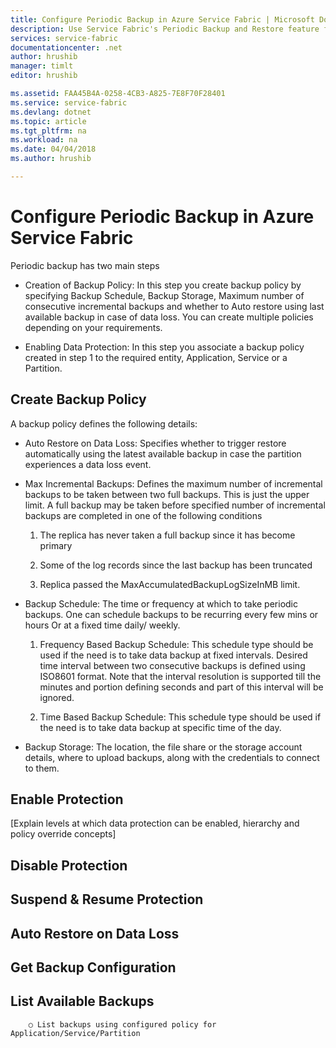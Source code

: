 ```yaml
---
title: Configure Periodic Backup in Azure Service Fabric | Microsoft Docs
description: Use Service Fabric's Periodic Backup and Restore feature for protecting your applications from Data Loss.
services: service-fabric
documentationcenter: .net
author: hrushib
manager: timlt
editor: hrushib

ms.assetid: FAA45B4A-0258-4CB3-A825-7E8F70F28401
ms.service: service-fabric
ms.devlang: dotnet
ms.topic: article
ms.tgt_pltfrm: na
ms.workload: na
ms.date: 04/04/2018
ms.author: hrushib

---
```

# Configure Periodic Backup in Azure Service Fabric

Periodic backup has two main steps

* Creation of Backup Policy: In this step you create backup policy by specifying Backup Schedule, Backup Storage, Maximum number of consecutive incremental backups and whether to Auto restore using last available backup in case of data loss. You can create multiple policies depending on your requirements.

* Enabling Data Protection: In this step you associate a backup policy created in step 1 to the required entity, Application, Service or a Partition.
	
## Create Backup Policy

A backup policy defines the following details:

* Auto Restore on Data Loss: Specifies whether to trigger restore automatically using the latest available backup in case the partition experiences a data loss event.

* Max Incremental Backups: Defines the maximum number of incremental backups to be taken between two full backups. This is just the upper limit. A full backup may be taken before specified number of incremental backups are completed in one of the following conditions

    1. The replica has never taken a full backup since it has become primary

    2. Some of the log records since the last backup has been truncated

    3. Replica passed the MaxAccumulatedBackupLogSizeInMB limit.

* Backup Schedule: The time or frequency at which to take periodic backups. One can schedule backups to be recurring every few mins or hours Or at a fixed time daily/ weekly.

    1. Frequency Based Backup Schedule: This schedule type should be used if the need is to take data backup at fixed intervals. Desired time interval between two consecutive backups is defined using ISO8601 format. Note that the interval resolution is supported till the minutes and portion defining seconds and part of this interval will be ignored.
    

    2. Time Based Backup Schedule: This schedule type should be used if the need is to take data backup at specific time of the day. 

* Backup Storage: The location, the file share or the storage account details, where to upload backups, along with the credentials to connect to them.
	

## Enable Protection
[Explain levels at which data protection can be enabled, hierarchy and policy override concepts]

## Disable Protection
## Suspend & Resume Protection
## Auto Restore on Data Loss
## Get Backup Configuration
## List Available Backups 
		○ List backups using configured policy for Application/Service/Partition



